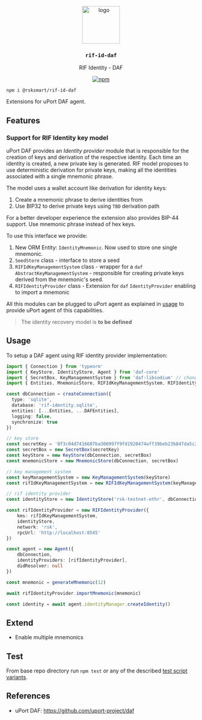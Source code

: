 <p align="middle">
    <img src="https://www.rifos.org/assets/img/logo.svg" alt="logo" height="100" >
</p>
<h3 align="middle"><code>rif-id-daf</code></h3>
<p align="middle">
    RIF Identity - DAF
</p>
<p align="middle">
    <a href="https://badge.fury.io/js/%40rsksmart%2Frif-id-daf">
        <img src="https://badge.fury.io/js/%40rsksmart%2Frif-id-daf.svg" alt="npm" />
    </a>
</p>

```
npm i @rsksmart/rif-id-daf
```

Extensions for uPort DAF agent.

## Features

### Support for RIF Identity key model

uPort DAF provides an _Identity provider_ module that is responsible for the creation of keys and derivation of the respective identity. Each time an identity is created, a new private key is generated. RIF model proposes to use deterministic derivation for private keys, making all the identities associated with a single mnemonic phrase.

The model uses a wallet account like derivation for identity keys:
1. Create a mnemonic phrase to derive identities from
2. Use BIP32 to derive private keys using `TBD` derivation path

For a better developer experience the extension also provides BIP-44 support. Use mnemonic phrase instead of hex keys.

To use this interface we provide:
1. New ORM Entity: `IdentityMnemonic`. Now used to store one single mnemonic.
2. `SeedStore` class - interface to store a seed
3. `RIFIdKeyManagementSystem` class - wrapper for a `daf` `AbstractKeyManagementSystem` - responsible for creating private keys derived from the mnemonic's seed.
4. `RIFIdentityProvider` class - Extension for `daf` `IdentityProvider` enabling to import a mnemonic

All this modules can be plugged to uPort agent as explained in [usage](#usage) to provide uPort agent of this capabilities.

> The identity recovery model is **to be defined**

## Usage

To setup a DAF agent using RIF identity provider implementation:

```typescript
import { Connection } from 'typeorm'
import { KeyStore, IdentityStore, Agent } from 'daf-core'
import { SecretBox, KeyManagementSystem } from 'daf-libsodium' // change for daf-react-native-libsodioum for React Native support
import { Entities, MnemonicStore, RIFIdKeyManagementSystem, RIFIdentityProvider } from '@rsksamrt/rid-id-daf'

const dbConnection = createConnection({
  type: 'sqlite',
  database: 'rif-identity.sqlite',
  entities: [...Entities, ...DAFEntities],
  logging: false,
  synchronize: true
})

// key store
const secretKey = '0f3c04d7416607ba306997f9fd1920474aff39beb23b847da5c21215076cc9b3' // set your own secret key
const secretBox = new SecretBox(secretKey)
const keyStore = new KeyStore(dbConnection, secretBox)
const mnemonicStore = new MnemonicStore(dbConnection, secretBox)

// key management system
const keyManagementSystem = new KeyManagementSystem(keyStore)
const rifIdKeyManagementSystem = new RIFIdKeyManagementSystem(keyManagementSystem, keyStore, mnemonicStore)

// rif identity provider
const identityStore = new IdentityStore('rsk-testnet-ethr', dbConnection)

const rifIdentityProvider = new RIFIdentityProvider({
    kms: rifIdKeyManagementSystem,
    identityStore,
    network: 'rsk',
    rpcUrl: 'http://localhost:8545'
})

const agent = new Agent({
    dbConnection,
    identityProviders: [rifIdentityProvider],
    didResolver: null
})

const mnemonic = generateMnemonic(12)

await rifIdentityProvider.importMnemonic(mnemonic)

const identity = await agent.identityManager.createIdentity()
```

## Extend

- Enable multiple mnemonics

## Test

From base repo directory run `npm test` or any of the described [test script variants](../../README#test).

## References

- uPort DAF: https://github.com/uport-project/daf
